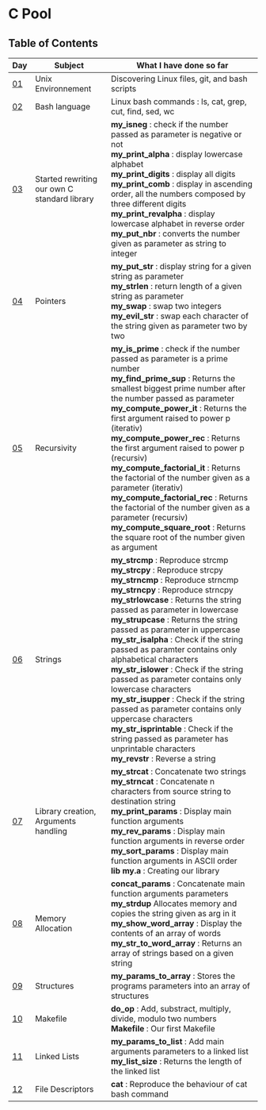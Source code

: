 # C Pool

## Table of Contents

| Day | Subject | What I have done so far |
| -   | ------- | ----------------------- |
| [01](./day01)  | Unix Environnement | Discovering Linux files, git, and bash scripts |
| [02](./day02)  | Bash language | Linux bash commands : ls, cat, grep, cut, find, sed, wc|
| [03](./day03)  | Started rewriting <br> our own C standard library | __my_isneg__ : check if the number passed as parameter is negative or not <br>  __my_print_alpha__ : display lowercase alphabet <br>__my_print_digits__ : display all digits<br>__my_print_comb__ : display in ascending order, all the numbers composed by three different digits<br>__my_print_revalpha__ : display lowercase alphabet in reverse order<br> __my_put_nbr__ : converts the number given as parameter as string to integer
| [04](./day04)  | Pointers | __my_put_str__ : display string for a given string as parameter <br> __my_strlen__ : return length of a given string as parameter <br> __my_swap__ : swap two integers <br> __my_evil_str__ : swap each character of the string given as parameter two by two |
| [05](./day05)  | Recursivity | __my_is_prime__ : check if the number passed as parameter is a prime number<br> __my_find_prime_sup__ : Returns the smallest biggest prime number after the number passed as parameter <br> __my_compute_power_it__ : Returns the first argument raised to power p (iterativ) <br> __my_compute_power_rec__ : Returns the first argument raised to power p (recursiv)<br> __my_compute_factorial_it__ : Returns the factorial of the number given as a parameter (iterativ) <br> __my_compute_factorial_rec__ : Returns the factorial of the number given as a parameter (recursiv) <br> __my_compute_square_root__ : Returns the square root of the number given as argument |
| [06](./day06) | Strings | __my_strcmp__ : Reproduce strcmp <br> __my_strcpy__ : Reproduce strcpy <br> __my_strncmp__ : Reproduce strncmp <br> __my_strncpy__ : Reproduce strncpy <br> __my_strlowcase__ : Returns the string passed as parameter in lowercase <br> __my_strupcase__ : Returns the string passed as parameter in uppercase <br> __my_str_isalpha__ : Check if the string passed as paramter contains only alphabetical characters <br> __my_str_islower__ : Check if the string passed as parameter contains only lowercase characters <br> __my_str_isupper__ : Check if the string passed as parameter contains only uppercase characters <br> __my_str_isprintable__ : Check if the string passed as parameter has unprintable characters <br> __my_revstr__ : Reverse a string |
| [07](./day07)  | Library creation, Arguments handling | __my_strcat__ : Concatenate two strings <br> __my_strncat__ : Concatenate n characters from source string to destination string<br> __my_print_params__ : Display main function arguments <br> __my_rev_params__ : Display main function arguments in reverse order<br> __my_sort_params__ : Display main function arguments in ASCII order<br> __lib my.a__ : Creating our library |
| [08](./day08)  | Memory Allocation | __concat_params__ : Concatenate main function arguments parameters <br> __my_strdup__ Allocates memory and copies the string given as arg in it <br> __my_show_word_array__ : Display the contents of an array of words <br> __my_str_to_word_array__ : Returns an array of strings based on a given string |
| [09](./day09)  | Structures | __my_params_to_array__ : Stores the programs parameters into an array of structures |
| [10](./day10)  | Makefile | __do_op__ : Add, substract, multiply, divide, modulo two numbers <br> __Makefile__ : Our first Makefile |
| [11](./day11)  | Linked Lists | __my_params_to_list__ : Add main arguments parameters to a linked list <br> __my_list_size__ : Returns the length of the linked list |
| [12](./day12)  | File Descriptors | __cat__ : Reproduce the behaviour of cat bash command |
